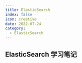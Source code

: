 ```yaml
---
title: ElasticSearch
index: false
icon: creative
date: 2022-07-24
category:
  - ElasticSearch
---
```

## ElasticSearch 学习笔记